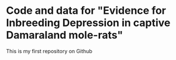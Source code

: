 # Code and data for "Evidence for Inbreeding Depression in captive Damaraland mole-rats"
This is my first repository on Github
